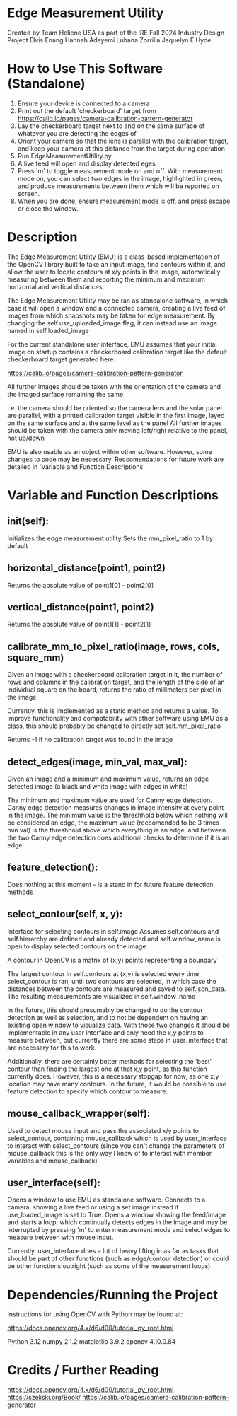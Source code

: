 # Edge Measurement Utility

Created by Team Heliene USA as part of the IRE Fall 2024 Industry Design Project
Elvis Enang
Hannah Adeyemi
Luhana Zorrilla
Jaquelyn E Hyde

# How to Use This Software (Standalone)
1. Ensure your device is connected to a camera
2. Print out the default 'checkerboard' target from https://calib.io/pages/camera-calibration-pattern-generator
3. Lay the checkerboard target next to and on the same surface of whatever you are detecting the edges of
4. Orient your camera so that the lens is parallel with the calibration target, and keep your camera at this distance from the target during operation
5. Run EdgeMeasurementUtility.py
6. A live feed will open and display detected eges
7. Press 'm' to toggle measurement mode on and off. With measurement mode on, you can select two edges in the image, highlighted in green, and produce measurements between them which will be reported on screen.
8. When you are done, ensure measurement mode is off, and press escape or close the window.

# Description

The Edge Measurement Utility (EMU) is a class-based implementation of the OpenCV library
built to take an input image, find contours within it, and allow the user to locate
contours at x/y points in the image, automatically measuring between them and reporting
the minimum and maximum horizontal and vertical distances. 

The Edge Measurement Utility may be ran as standalone software, in which case it will
open a window and a connected camera, creating a live feed of images from which snapshots
may be taken for edge measurement. By changing the self.use_uploaded_image flag, it can instead
use an image named in self.loaded_image

For the current standalone user interface, EMU assumes that your initial image on startup contains a 
checkerboard calibration target like the default checkerboard target generated here: 

https://calib.io/pages/camera-calibration-pattern-generator

All further images should be taken with the orientation of the camera and the imaged surface remaining the same

i.e. the camera should be oriented so the camera lens and the solar panel are parallel, with a printed
calibration target visible in the first image, layed on the same surface and at the same level as the panel
All further images should be taken with the camera only moving left/right relative to the panel, not up/down

EMU is also usable as an object within other software. However, some changes to code may be necessary. Reccomendations for future work are detailed in 'Variable and Function Descriptions'

# Variable and Function Descriptions

## __init__(self):
Initializes the edge measurement utility
Sets the mm_pixel_ratio to 1 by default

## horizontal_distance(point1, point2)
Returns the absolute value of point1[0] - point2[0]

## vertical_distance(point1, point2)
Returns the absolute value of point1[1] - point2[1]

## calibrate_mm_to_pixel_ratio(image, rows, cols, square_mm)
Given an image with a checkerboard calibration target in it, the number of rows and columns in the calibration target, and the length of the side of an individual square on the board, returns the ratio of millimeters per pixel in the image

Currently, this is implemented as a static method and returns a value. To improve functionality and compatability with other software using EMU as a class, this should probably be changed to directly set self.mm_pixel_ratio

Returns -1 if no calibration target was found in the image

## detect_edges(image, min_val, max_val):
Given an image and a minimum and maximum value, returns an edge detected image (a black and white image with edges in white)

The minimum and maximum value are used for Canny edge detection. Canny edge detection measures changes in image intensity at every point in the image. The minimum value is the threshhold below which nothing will be considered an edge, the maximum value (reccomended to be 3 times min val) is the threshhold above which everything is an edge, and between the two Canny edge detection does additional checks to determine if it is an edge

## feature_detection():
Does nothing at this moment - is a stand in for future feature detection methods

## select_contour(self, x, y): 
Interface for selecting contours in self.image
Assumes self.contours and self.hierarchy are defined and already detected and self.window_name is open to display selected contours on the image

A contour in OpenCV is a matrix of (x,y) points representing a boundary

The largest contour in self.contours at (x,y) is selected every time select_contour is ran, until two contours are selected, in which case the distances between the contours are measured and saved to self.json_data. The resulting measurements are visualized in self.window_name

In the future, this should presumably be changed to do the contour detection as well as selection, and to not be dependent on having an existing open window to visualize data. With those two changes it should be implementable in any user interface and only need the x,y points to measure between, but currently there are some steps in user_interface that are necessary for this to work.

Additionally, there are certainly better methods for selecting the 'best' contour than finding the largest one at that x,y point, as this function currently does. However, this is a necessary stopgap for now, as one x,y location may have many contours. In the future, it would be possible to use feature detection to specify which contour to measure.

## mouse_callback_wrapper(self):
Used to detect mouse input and pass the associated x/y points to select_contour, containing mouse_callback which is used by user_interface to interact with select_contours (since you can't change the parameters of mouse_callback this is the only way I know of to interact with member variables and mouse_callback)

## user_interface(self):
Opens a window to use EMU as standalone software. Connects to a camera, showing a live feed or using a set image instead if use_loaded_image is set to True. Opens a window showing the feed/image and starts a loop, which continually detects edges in the image and may be interrupted by pressing 'm' to enter measurement mode and select edges to measure between with mouse input.

Currently, user_interface does a lot of heavy lifting in as far as tasks that should be part of other functions (such as edge/contour detection) or could be other functions outright (such as some of the measurement loops)

# Dependencies/Running the Project

Instructions for using OpenCV with Python may be found at: 

https://docs.opencv.org/4.x/d6/d00/tutorial_py_root.html

Python 3.12
numpy 2.1.2
matplotlib 3.9.2
opencv 4.10.0.84

# Credits / Further Reading
https://docs.opencv.org/4.x/d6/d00/tutorial_py_root.html
https://szeliski.org/Book/
https://calib.io/pages/camera-calibration-pattern-generator
